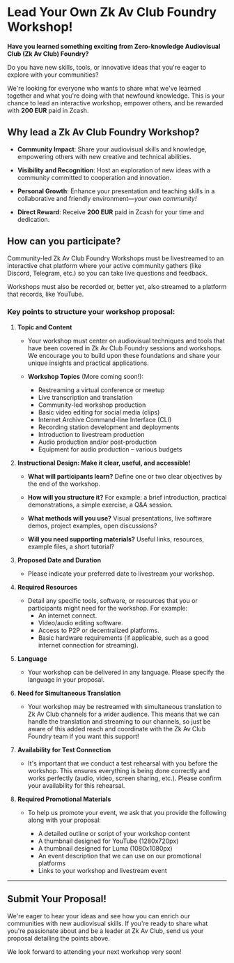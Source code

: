 # Lead Your Own Zk Av Club Foundry Workshop!

**Have you learned something exciting from Zero-knowledge Audiovisual Club (Zk Av Club) Foundry?**  

Do you have new skills, tools, or innovative ideas that you're eager to explore with your communities?  

We're looking for everyone who wants to share what we've learned together and what you're doing with that newfound knowledge. This is your chance to lead an interactive workshop, empower others, and be rewarded with **200 EUR** paid in Zcash.

## Why lead a Zk Av Club Foundry Workshop?

- **Community Impact**: Share your audiovisual skills and knowledge, empowering others with new creative and technical abilities. 

- **Visibility and Recognition**: Host an exploration of new ideas with a community committed to cooperation and innovation. 

- **Personal Growth**: Enhance your presentation and teaching skills in a collaborative and friendly environment—*your own community!* 

- **Direct Reward**: Receive **200 EUR** paid in Zcash for your time and dedication.

## How can you participate?

Community-led Zk Av Club Foundry Workshops must be livestreamed to an interactive chat platform where your active community gathers (like Discord, Telegram, etc.) so you can take live questions and feedback. 

Workshops must also be recorded or, better yet, also streamed to a platform that records, like YouTube.

### Key points to structure your workshop proposal:

1. **Topic and Content** 

   - Your workshop must center on audiovisual techniques and tools that have been covered in Zk Av Club Foundry sessions and workshops. We encourage you to build upon these foundations and share your unique insights and practical applications. 
   
   - **Workshop Topics** (More coming soon!): 
   
     - Restreaming a virtual conference or meetup 
     - Live transcription and translation 
     - Community-led workshop production 
     - Basic video editing for social media (clips) 
     - Internet Archive Command-line Interface (CLI) 
     - Recording station development and deployments 
     - Introduction to livestream production 
     - Audio production and/or post-production 
     - Equipment for audio production – various budgets 

2. **Instructional Design: Make it clear, useful, and accessible!** 

   - **What will participants learn?** Define one or two clear objectives by the end of the workshop. 
   
   - **How will you structure it?** For example: a brief introduction, practical demonstrations, a simple exercise, a Q&A session. 
   
   - **What methods will you use?** Visual presentations, live software demos, project examples, open discussions? 
   
   - **Will you need supporting materials?** Useful links, resources, example files, a short tutorial?

3. **Proposed Date and Duration** 

   - Please indicate your preferred date to livestream your workshop.

4. **Required Resources** 

   - Detail any specific tools, software, or resources that you or participants might need for the workshop. For example:
     - An internet connect.
     - Video/audio editing software.
     - Access to P2P or decentralized platforms. 
     - Basic hardware requirements (if applicable, such as a good internet connection for streaming).

5. **Language** 

   - Your workshop can be delivered in any language. Please specify the language in your proposal.

6. **Need for Simultaneous Translation** 

   - Your workshop may be restreamed with simultaneous translation to Zk Av Club channels for a wider audience. This means that we can handle the translation and streaming to our channels, so just be aware of this added reach and coordinate with the Zk Av Club Foundry team if you want this support! 

7. **Availability for Test Connection** 

   - It's important that we conduct a test rehearsal with you before the workshop. This ensures everything is being done correctly and works perfectly (audio, video, screen sharing, etc.). Please confirm your availability for this rehearsal.

8. **Required Promotional Materials** 

   - To help us promote your event, we ask that you provide the following along with your proposal: 
   
     - A detailed outline or script of your workshop content 
     - A thumbnail designed for YouTube (1280x720px) 
     - A thumbnail designed for Luma (1080x1080px) 
     - An event description that we can use on our promotional platforms 
     - Links to your workshop and livestream event 

---

## Submit Your Proposal!

We're eager to hear your ideas and see how you can enrich our communities with new audiovisual skills. If you're ready to share what you're passionate about and be a leader at Zk Av Club, send us your proposal detailing the points above.

We look forward to attending your next workshop very soon!
